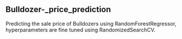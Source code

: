 ## Bulldozer-_price_prediction

Predicting the sale price of Bulldozers using RandomForestRegressor, hyperparameters are fine tuned using RandomizedSearchCV.
